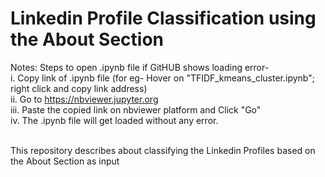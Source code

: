 # Linkedin Profile Classification using the About Section
Notes: Steps to open .ipynb file if GitHUB shows loading error- <br>
i. Copy link of .ipynb file (for eg- Hover on "TFIDF_kmeans_cluster.ipynb"; right click and copy link address) <br>
ii. Go to https://nbviewer.jupyter.org  <br>
iii. Paste the copied link on nbviewer platform and Click "Go" <br>
iv. The .ipynb file will get loaded without any error.
<br>
<br>

This repository describes about classifying the Linkedin Profiles based on the About Section as input

